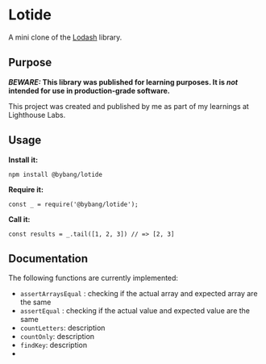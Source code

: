 # Lotide

A mini clone of the [Lodash](https://lodash.com) library.

## Purpose

**_BEWARE:_ This library was published for learning purposes. It is _not_ intended for use in production-grade software.**

This project was created and published by me as part of my learnings at Lighthouse Labs. 

## Usage

**Install it:**

`npm install @bybang/lotide`

**Require it:**

`const _ = require('@bybang/lotide');`

**Call it:**

`const results = _.tail([1, 2, 3]) // => [2, 3]`

## Documentation

The following functions are currently implemented:

* `assertArraysEqual` : checking if the actual array and expected array are the same
* `assertEqual` : checking if the actual value and expected value are the same
* `countLetters`: description
* `countOnly`: description
* `findKey`: description
* 